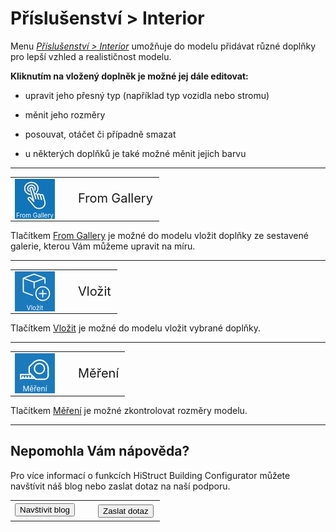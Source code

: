 
<h1>Příslušenství &gt; Interior</h1>

  <p>Menu <u><i>Příslušenství &gt; Interior</i></u> umožňuje do modelu přidávat různé doplňky pro lepší vzhled a realističnost modelu.</p>

  <p><b>Kliknutím na vložený doplněk je možné jej dále editovat:</b></p>
    <ul>
      <li><p>upravit jeho přesný typ (například typ vozidla nebo stromu)</p></li>
      <li><p>měnit jeho rozměry</p></li>
      <li><p>posouvat, otáčet či případně smazat</p></li>
      <li><p>u některých doplňků je také možné měnit jejich barvu</p></li>
    </ul>

  <hr class="main"> <!-- Vodorovná čára jako oddělovač sekce -->

  <table>
      <tr>
        <td>
          <div style="position: relative; width: 64px; height: 64px;">
            <img src="img/SelectIcon64x64.png" alt="SelectIcon64x64.png" width="64" height="64">
            <div style="position: absolute; bottom: 0; width: 100%; background: none; color: white; font-size: 10px; text-align: center;">
              From Gallery
            </div>
          </div>
        </td>
        <td style="vertical-align: middle; font-size: 20px; padding-left: 30px;">
          From Gallery
        </td>
      </tr>
    </table>

  <p>Tlačítkem <u>From Gallery</u> je možné do modelu vložit doplňky ze sestavené galerie, kterou Vám můžeme upravit na míru.</p>

  <hr class="main"> <!-- Vodorovná čára jako oddělovač sekce -->

  <table>
      <tr>
        <td>
          <div style="position: relative; width: 64px; height: 64px;">
            <img src="img/MainInsert64x64.png" alt="MainInsert64x64.png" width="64" height="64">
            <div style="position: absolute; bottom: 0; width: 100%; background: none; color: white; font-size: 10px; text-align: center;">
              Vložit
            </div>
          </div>
        </td>
        <td style="vertical-align: middle; font-size: 20px; padding-left: 30px;">
          Vložit
        </td>
      </tr>
    </table>

  <p>Tlačítkem <u>Vložit</u> je možné do modelu vložit vybrané doplňky.</p>

  <hr class="main"> <!-- Vodorovná čára jako oddělovač sekce -->

  <table>
      <tr>
        <td>
          <div style="position: relative; width: 64px; height: 64px;">
            <img src="img/TapeMeasureIcon64x64.png" alt="TapeMeasureIcon64x64.png" width="64" height="64">
            <div style="position: absolute; bottom: 0; width: 100%; background: none; color: white; font-size: 12px; text-align: center;">
              Měření
            </div>
          </div>
        </td>
        <td style="vertical-align: middle; font-size: 20px; padding-left: 30px;">
          Měření
        </td>
      </tr>
    </table>

  <p>Tlačítkem <u>Měření</u> je možné zkontrolovat rozměry modelu.</p>

  <hr class="main"> <!-- Vodorovná čára jako oddělovač sekce -->

  <h2>Nepomohla Vám nápověda?</h2>
  <p>Pro více informací o funkcích HiStruct Building Configurator můžete navštívit náš blog nebo zaslat dotaz na naší podporu.</p>

  <table>
      <tr>
        <td>
          <a href="https://docs.histruct.com/cs/" target="_blank" rel="noopener noreferrer">
            <button class="btn">Navštívit blog</button>
          </a>
        </td>
        <td style="vertical-align: middle; font-size: 20px; padding-left: 30px;">
          <a href="mailto:support@histruct.com?subject=Dotaz na Support HiStruct">
            <button class="btn">Zaslat dotaz</button>
          </a>
        </td>
      </tr>
    </table>
